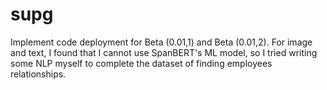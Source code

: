 # supg
 Implement code deployment for Beta (0.01,1) and Beta (0.01,2). For image and text, I found that I cannot use SpanBERT's ML model, so I tried writing some NLP myself to complete the dataset of finding employees relationships.
